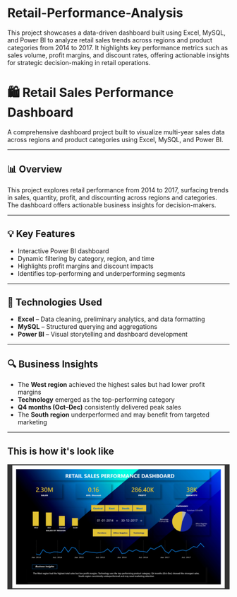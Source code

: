 # Retail-Performance-Analysis
This project showcases a data-driven dashboard built using Excel, MySQL, and Power BI to analyze retail sales trends across regions and product categories from 2014 to 2017. It highlights key performance metrics such as sales volume, profit margins, and discount rates, offering actionable insights for strategic decision-making in retail operations.


# 🛍️ Retail Sales Performance Dashboard

A comprehensive dashboard project built to visualize multi-year sales data across regions and product categories using Excel, MySQL, and Power BI.

---

## 📊 Overview

This project explores retail performance from 2014 to 2017, surfacing trends in sales, quantity, profit, and discounting across regions and categories. The dashboard offers actionable business insights for decision-makers.

---

## 💡 Key Features

- Interactive Power BI dashboard
- Dynamic filtering by category, region, and time
- Highlights profit margins and discount impacts
- Identifies top-performing and underperforming segments

---

## 🚀 Technologies Used

- **Excel** – Data cleaning, preliminary analytics, and data formatting  
- **MySQL** – Structured querying and aggregations  
- **Power BI** – Visual storytelling and dashboard development  

---

## 🔍 Business Insights

- The **West region** achieved the highest sales but had lower profit margins  
- **Technology** emerged as the top-performing category  
- **Q4 months (Oct–Dec)** consistently delivered peak sales  
- The **South region** underperformed and may benefit from targeted marketing  

---

## This is how it's look like
![alt text](https://github.com/vineetdutta-art/Retail-Performance-Analyisis/blob/main/Screenshot%202025-06-23%20074305.png)
